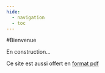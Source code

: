 ```yaml
---
hide:
  - navigation
  - toc
---
```

#Bienvenue

En construction...

Ce site est aussi offert en [format pdf](pdf/420-3W6-EM.pdf)